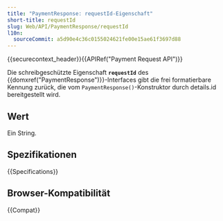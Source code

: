 ```yaml
---
title: "PaymentResponse: requestId-Eigenschaft"
short-title: requestId
slug: Web/API/PaymentResponse/requestId
l10n:
  sourceCommit: a5d90e4c36c0155024621fe00e15ae61f3697d88
---
```


{{securecontext_header}}{{APIRef("Payment Request API")}}

Die schreibgeschützte Eigenschaft **`requestId`** des
{{domxref("PaymentResponse")}}-Interfaces gibt die frei formatierbare Kennung zurück, die vom `PaymentResponse()`-Konstruktor durch details.id bereitgestellt wird.

## Wert

Ein String.

## Spezifikationen

{{Specifications}}

## Browser-Kompatibilität

{{Compat}}
